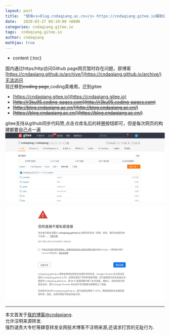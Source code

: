 ```yaml
---
layout: post
title:  "使用<s>blog.cndaqiang.ac.cn</s> https://cndaqiang.gitee.io辅助Github page访问"
date:   2020-03-27 09:19:00 +0800
categories: cndaqiang.gitee.io
tags:  cndaqiang.gitee.io
author: cndaqiang
mathjax: true
---
```

* content
{:toc}


国内通过https/http访问Github page网页暂时存在问题，原博客[https://cndaqiang.github.io/archive/](https://cndaqiang.github.io/archive/)无法访问<br>
现迁移到~~coding page~~,coding真难用，迁到gitee 
- [https://cndaqiang.gitee.io](https://cndaqiang.gitee.io)
- ~~[http://r3ku95.coding-pages.com](http://r3ku95.coding-pages.com)~~
- ~~[http://blog.cndaqiang.ac.cn/](http://blog.cndaqiang.ac.cn/)~~ 
- ~~[https://blog.cndaqiang.ac.cn/](https://blog.cndaqiang.ac.cn/)~~







gitee支持从github同步代码赞,点击仓库名后的转圈按钮即可，但是每次网页的构建都要自己点一遍
![](/uploads/2020/03/gitee.png)


![](/uploads/2020/03/https.png)




------
本文首发于[我的博客@cndaqiang](https://cndaqiang.github.io/).<br>
允许注明来源转发.<br>
强烈谴责大专栏等肆意转发全网技术博客不注明来源,还请求打赏的无耻行为.
